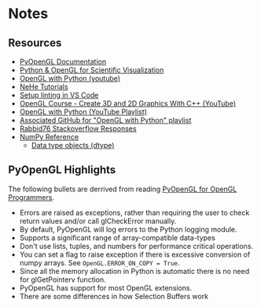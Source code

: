 # Notes

## Resources

- [PyOpenGL Documentation](http://pyopengl.sourceforge.net/documentation/)
- [Python & OpenGL for Scientific Visualization](https://www.labri.fr/perso/nrougier/python-opengl/)
- [OpenGL with Python (youtube)](https://www.youtube.com/playlist?list=PLn3eTxaOtL2PDnEVNwOgZFm5xYPr4dUoR)
- [NeHe Tutorials](https://nehe.gamedev.net/)
- [Setup linting in VS Code](https://code.visualstudio.com/docs/python/linting)
- [OpenGL Course - Create 3D and 2D Graphics With C++ (YouTube)](https://www.youtube.com/watch?v=45MIykWJ-C4)
- [OpenGL with Python (YouTube Playlist)](https://www.youtube.com/playlist?list=PLn3eTxaOtL2PDnEVNwOgZFm5xYPr4dUoR)
- [Associated GitHub for "OpenGL with Python" playlist](https://github.com/amengede/getIntoGameDev)
- [Rabbid76 Stackoverflow Responses](https://stackoverflow.com/users/5577765/rabbid76)
- [NumPy Reference](https://numpy.org/devdocs/reference/index.html)
  - [Data type objects (dtype)](https://numpy.org/devdocs/reference/arrays.dtypes.html#arrays-dtypes-constructing)


## PyOpenGL Highlights

The following bullets are derrived from reading [PyOpenGL for OpenGL Programmers](http://pyopengl.sourceforge.net/documentation/opengl_diffs.html).

- Errors are raised as exceptions, rather than requiring the user to check return values and/or call glCheckError manually.
- By default, PyOpenGL will log errors to the Python logging module. 
- Supports a significant range of array-compatible data-types
- Don't use lists, tuples, and numbers for performance critical operations.
- You can set a flag to raise exception if there is excessive conversion of numpy arrays. See `OpenGL.ERROR_ON_COPY = True`. 
- Since all the memory allocation in Python is automatic there is no need for glGetPointerv function.
- PyOpenGL has support for most OpenGL extensions.
- There are some differences in how Selection Buffers work

